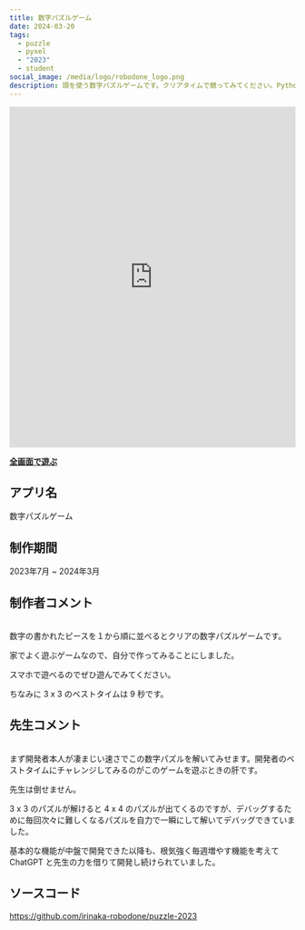```yaml
---
title: 数字パズルゲーム
date: 2024-03-20
tags:
  - puzzle
  - pyxel
  - "2023"
  - student
social_image: /media/logo/robodone_logo.png
description: 頭を使う数字パズルゲームです。クリアタイムで競ってみてください。Python で Pyxel というゲーム開発エンジンを使って開発しました。スマートフォンで遊べます。
---
```


<iframe src="https://irinaka-robodone.github.io/puzzle-2023/puzzle-2023" width="100%" height="600px" frameborder="0" scrolling="no"></iframe>

<b>[全画面で遊ぶ](https://irinaka-robodone.github.io/puzzle-2023/puzzle-2023)</b>

## アプリ名
数字パズルゲーム

## 制作期間
2023年7月 ~ 2024年3月

## 制作者コメント
<br>
数字の書かれたピースを１から順に並べるとクリアの数字パズルゲームです。

家でよく遊ぶゲームなので、自分で作ってみることにしました。

スマホで遊べるのでぜひ遊んでみてください。

ちなみに 3 x 3 のベストタイムは 9 秒です。

## 先生コメント
<br>
まず開発者本人が凄まじい速さでこの数字パズルを解いてみせます。開発者のベストタイムにチャレンジしてみるのがこのゲームを遊ぶときの肝です。

先生は倒せません。

3 x 3 のパズルが解けると 4 x 4 のパズルが出てくるのですが、デバッグするために毎回次々に難しくなるパズルを自力で一瞬にして解いてデバッグできていました。

基本的な機能が中盤で開発できた以降も、根気強く毎週増やす機能を考えて ChatGPT と先生の力を借りて開発し続けられていました。

## ソースコード
https://github.com/irinaka-robodone/puzzle-2023